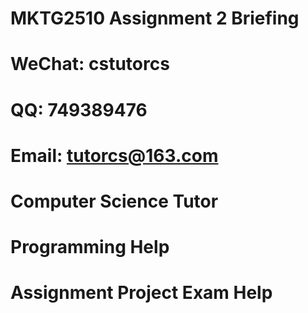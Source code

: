 # MKTG2510 Assignment 2 Briefing
# WeChat: cstutorcs

# QQ: 749389476

# Email: tutorcs@163.com

# Computer Science Tutor

# Programming Help

# Assignment Project Exam Help
